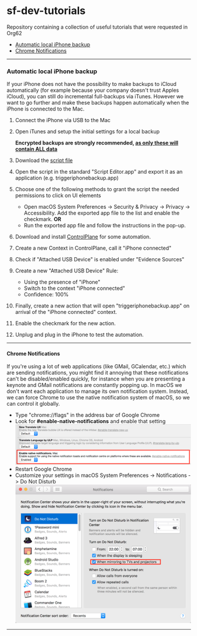 # sf-dev-tutorials
Repository containing a collection of useful tutorials that were requested in Org62

* [Automatic local iPhone backup](#automatic-local-iphone-backup)
* [Chrome Notifications](#chrome-notifications)

---

### Automatic local iPhone backup

If your iPhone does not have the possibility to make backups to iCloud automatically (for example because your company doesn't trust Apples iCloud), you can still do incremental full-backups via iTunes. However we want to go further and make these backups happen automatically when the iPhone is connected to the Mac.

1. Connect the iPhone via USB to the Mac
2. Open iTunes and setup the initial settings for a local backup

    **Encrypted backups are strongly recommended, [as only these will contain ALL data](https://support.apple.com/en-us/HT205220)**

3. Download the [script file](scripts/triggeriphonebackup.applescript)
4. Open the script in the standard "Script Editor.app" and export it as an application (e.g. triggeriphonebackup.app)
5. Choose one of the following methods to grant the script the needed permissions to click on UI elements
    * Open macOS System Preferences -> Security & Privacy -> Privacy -> Accessibility. Add the exported app file to the list and enable the checkmark.
    **OR**
    * Run the exported app file and follow the instructions in the pop-up.
6. Download and install [ControlPlane](https://www.controlplaneapp.com/) for some automation.
7. Create a new Context in ControlPlane, call it "iPhone connected"
8. Check if "Attached USB Device" is enabled under "Evidence Sources"
9. Create a new "Attached USB Device" Rule:
    * Using the presence of "iPhone"
    * Switch to the context "iPhone connected"
    * Confidence: 100%
10. Finally, create a new action that will open "triggeriphonebackup.app" on arrival of the "iPhone connected" context.
11. Enable the checkmark for the new action.
12. Unplug and plug in the iPhone to test the automation.

---

#### Chrome Notifications

If you're using a lot of web applications (like GMail, GCalendar, etc.) which are sending notifications, you might find it annoying that these notifications can't be disabled/enabled quickly, for instance when you are presenting a keynote and GMail notifications are constantly popping up. In macOS we don't want each application to manage its own notification system. Instead, we can force Chrome to use the native notification system of macOS, so we can control it globally.

* Type "chrome://flags" in the address bar of Google Chrome
* Look for **#enable-native-notifications** and enable that setting
![chrome-settings](images/chrome-notifications/chrome-notifications-1.png)
* Restart Google Chrome
* Customize your settings in macOS System Preferences -> Notifications -> Do Not Disturb
![notification-settings](images/chrome-notifications/chrome-notifications-2.png)

---

